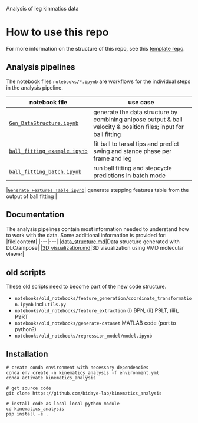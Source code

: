Analysis of leg kinmatics data

# How to use this repo
For more information on the structure of this repo, 
see this [template repo](https://github.com/bidaye-lab/template_data_pipelines).

## Analysis pipelines
The notebook files `notebooks/*.ipynb` are workflows for the individual steps in the analysis pipeline.

|notebook file|use case|
|---|---|
|[`Gen_DataStructure.ipynb`](notebooks/generate_datastructure/Gen_DataStructure.ipynb)| generate the data structure by combining anipose output & ball velocity & position files; input for ball fitting |
|[`ball_fitting_example.ipynb`](notebooks/ball_fitting_example.ipynb)| fit ball to tarsal tips and predict swing and stance phase per frame and leg|
|[`ball_fitting_batch.ipynb`](notebooks/ball_fitting_batch.ipynb)| run ball fitting and stepcycle predictions in batch mode |

|[`Generate_Features_Table.ipynb`](notebooks/Generate_features_table/Generate_Features_Table.ipynb)| generate stepping features table from the output of ball fitting |

## Documentation
The analysis pipelines contain most information needed to understand how to work with the data.
Some additional information is provided for:
|file|content|
|---|---|
|[data_structure.md](docs/data_structure.md)|Data structure generated with DLC/anipose|
|[3D_visualization.md](docs/3D_visualization.md)|3D visualization using VMD molecular viewer|

## old scripts
These old scripts need to become part of the new code structure.
- `notebooks/old_notebooks/feature_generation/coordinate_transformation.ipynb` incl `utils.py`
- `notebooks/old_notebooks/feature_extraction` (i) BPN, (ii) P9LT, (iii), P9RT
- `notebooks/old_notebooks/generate-dataset` MATLAB code (port to python?)
- `notebooks/old_notebooks/regression_model/model.ipynb`

## Installation
```
# create conda environment with necessary dependencies
conda env create -n kinematics_analysis -f environment.yml
conda activate kinematics_analysis

# get source code
git clone https://github.com/bidaye-lab/kinematics_analysis

# install code as local local python module
cd kinematics_analysis
pip install -e .
```

